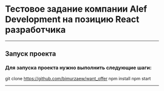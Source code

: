 # Тестовое задание компании  Alef Development на позицию React разработчика
___

## Запуск проекта
### Для запуска проекта нужно выполнить следующие шаги:
git clone https://github.com/bimurzaew/want_offer
npm install
npm start 
___
